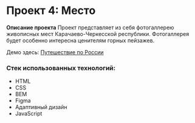 # Проект 4: Место

**Описание проекта**
Проект представляет из себя фотогаллерею живописных мест Карачаево-Черкесской республики.
Фотогаллерея будет особенно интересна ценителям горных пейзажев.


Демо здесь: [Путешествие по России](https://gumlokt.github.io/mesto/)


### Стек использованных технологий:
* HTML
* CSS
* BEM
* Figma
* Адаптивный дизайн
* JavaScript
